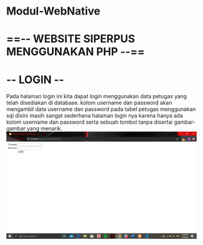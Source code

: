 # Modul-WebNative
# ==-- WEBSITE SIPERPUS MENGGUNAKAN PHP --==
# -- LOGIN --
Pada halaman login ini kita dapat login menggunakan data petugas yang telah disediakan di database.
kolom username dan password akan mengambil data username dan password pada tabel petugas menggunakan sql
disini masih sangat sederhana halaman login nya karena hanya ada kolom username dan password serta sebuah tombol 
tanpa disertai gambar-gambar yang menarik.
![Alt text](https://github.com/rensimeila04/Modul-WebNative/blob/master/sssiperpus/1.PNG)
